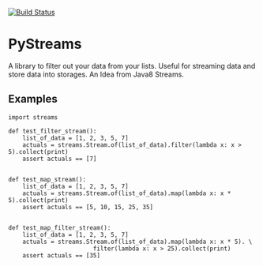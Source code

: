   [![Build Status](https://travis-ci.org/samjiks/pystreams.svg?branch=master)](https://travis-ci.org/samjiks/pystreams)

# PyStreams

A library to filter out your data from your lists. Useful for streaming data and store data into storages. An Idea from Java8 Streams.

## Examples



    import streams

    def test_filter_stream():
        list_of_data = [1, 2, 3, 5, 7]
        actuals = streams.Stream.of(list_of_data).filter(lambda x: x > 5).collect(print)
        assert actuals == [7]


    def test_map_stream():
        list_of_data = [1, 2, 3, 5, 7]
        actuals = streams.Stream.of(list_of_data).map(lambda x: x * 5).collect(print)
        assert actuals == [5, 10, 15, 25, 35]


    def test_map_filter_stream():
        list_of_data = [1, 2, 3, 5, 7]
        actuals = streams.Stream.of(list_of_data).map(lambda x: x * 5). \
                            filter(lambda x: x > 25).collect(print)
        assert actuals == [35]
